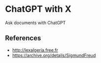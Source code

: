# ChatGPT with X

Ask documents with ChatGPT


## References

* http://lexalgeria.free.fr
* https://archive.org/details/SigmundFreud
